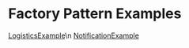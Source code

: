 # Factory Pattern Examples

[LogisticsExample](src/factoryMethodExamples/LogisticsFactory)\n
[NotificationExample](src/factoryMethodExamples/NotificationFactory)
